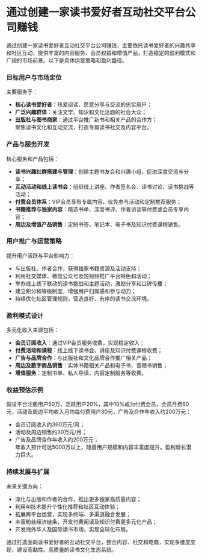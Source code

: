 # 通过创建一家读书爱好者互动社交平台公司赚钱
通过创建一家读书爱好者互动社交平台公司赚钱，主要依托读书爱好者的兴趣共享和社区互动，提供丰富的内容服务、会员权益和增值产品，打造稳定的盈利模式和广阔的市场前景。以下是具体运营策略和盈利路径。

### 目标用户与市场定位  
主要服务于：  
* **核心读书爱好者**：热爱阅读、愿意分享与交流的忠实用户；  
* **广泛兴趣群体**：关注文学、知识和文化话题的社会大众；  
* **出版社与图书商家**：通过平台推广新书和相关产品的合作方；  
聚焦读书文化和互动交流，打造专属读书社交及内容平台。

### 产品与服务开发  
核心服务和产品包括：  
* **读书兴趣社群搭建与管理**：创建主题书友会和兴趣小组，促进深度交流与分享；  
* **互动活动和线上读书会**：组织线上讲座、作者签名会、读书讨论、读书挑战等活动；  
* **付费会员体系**：VIP会员享有专属内容、优先参与活动和定制推荐服务；  
* **书籍推荐与独家内容**：精选书单、深度书评、作者访谈等付费或会员专享内容；  
* **周边及增值产品销售**：定制书签、笔记本、电子书及知识付费课程销售。

### 用户推广与运营策略  
提升用户活跃与平台影响力：  
* 与出版社、作者合作，获得独家书籍资源及活动支持；  
* 利用社交媒体、微信公众号及短视频推广平台特色和活动；  
* 举办线上线下联动的读书挑战和主题活动，激励分享和口碑传播；  
* 建立积分和等级制度，增强用户归属感和参与动力；  
* 持续优化社区管理规则，营造良好、有序的读书交流环境。

### 盈利模式设计  
多元化收入来源包括：  
* **会员订阅收入**：通过VIP会员服务收费，实现稳定收入；  
* **付费活动和课程**：线上线下读书会、讲座及知识付费课程收费；  
* **广告与品牌合作**：与出版社和文化品牌合作推广相关产品；  
* **周边及数字商品销售**：实体书籍相关产品和电子书、音频书销售；  
* **增值服务**：定制书单、私人导读、内容定制服务等收费。

### 收益预估示例  
假设平台注册用户50万，活跃用户20%，其中10%成为付费会员，会员月费60元，活动及周边平均收入月均每付费用户30元，广告及合作年收入约200万元：  
* 会员订阅收入约360万元/月；  
* 活动及周边销售约30万元/月；  
* 广告及品牌合作年收入约200万元；  
年收入预计可达5000万以上，随着用户规模和内容丰富度提升，盈利增长潜力巨大。

### 持续发展与扩展  
未来关键方向：  
* 深化与出版和作者的合作，推出更多独家高质量内容；  
* 利用AI技术提升个性化推荐和社区互动体验；  
* 拓展跨平台运营，实现多终端、多渠道融合发展；  
* 丰富粉丝经济链条，开发付费阅读及知识付费更多元化产品；  
* 开发海外华人及国际读书市场，实现全球化布局。

通过打造面向读书爱好者的互动社交平台，整合内容、社交和电商，实现多维度变现，建设高黏性、高质量的读书文化生态系统。